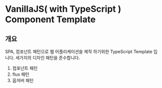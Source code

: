 # VanillaJS( with TypeScript ) Component Template

## 개요

SPA, 컴포넌트 패턴으로 웹 어플리케이션을 제작 하기위한 TypeScript Template 입니다.
세가지의 디자인 패턴을 준수합니다.

1. 컴포넌트 패턴
2. flux 패턴
3. 옵저버 패턴
